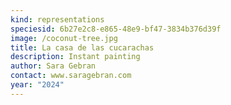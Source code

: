 ```yaml
---
kind: representations
speciesid: 6b27e2c8-e865-48e9-bf47-3834b376d39f
image: /coconut-tree.jpg
title: La casa de las cucarachas
description: Instant painting
author: Sara Gebran
contact: www.saragebran.com
year: "2024"
---
```

